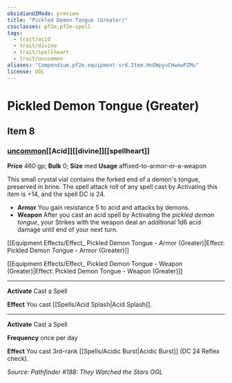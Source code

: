 ```yaml
---
obsidianUIMode: preview
title: "Pickled Demon Tongue (Greater)"
cssclasses: pf2e,pf2e-spell
tags:
  - trait/acid
  - trait/divine
  - trait/spellheart
  - trait/uncommon
aliases: "Compendium.pf2e.equipment-srd.Item.HnOWpyuCHwewPZMu"
license: OGL
---
```

# Pickled Demon Tongue (Greater)
## Item 8
### [uncommon](uncommon "Uncommon Rarity Trait")[[Acid]][[divine]][[spellheart]]


**Price** 460 gp; 
**Bulk** 0; **Size** med
**Usage** affixed-to-armor-or-a-weapon

This small crystal vial contains the forked end of a demon's tongue, preserved in brine. The spell attack roll of any spell cast by Activating this item is +14, and the spell DC is 24.

*   **Armor** You gain resistance 5 to acid and attacks by demons.
*   **Weapon** After you cast an acid spell by Activating the _pickled demon tongue_, your Strikes with the weapon deal an additional 1d6 acid damage until end of your next turn.

[[Equipment Effects/Effect_ Pickled Demon Tongue - Armor (Greater)|Effect: Pickled Demon Tongue - Armor (Greater)]]

[[Equipment Effects/Effect_ Pickled Demon Tongue - Weapon (Greater)|Effect: Pickled Demon Tongue - Weapon (Greater)]]

* * *

**Activate** Cast a Spell

**Effect** You cast [[Spells/Acid Splash|Acid Splash]].

* * *

**Activate** Cast a Spell

**Frequency** once per day

**Effect** You cast 3rd-rank [[Spells/Acidic Burst|Acidic Burst]] (DC 24 Reflex check).

*Source: Pathfinder #188: They Watched the Stars*
*OGL*